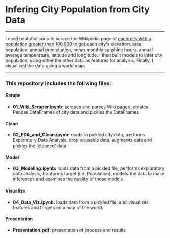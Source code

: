 # Infering City Population from City Data
---

I used beatufiul soup to scrape the Wikipedia page of [each city with a population greater than 100,000](https://en.wikipedia.org/wiki/List_of_towns_and_cities_with_100,000_or_more_inhabitants) to get each city's elevation, area, population, annual precipitation, mean monthly sunshine hours, annual average temperature, latitude and longitude. I then built models to infer city population, using other the other data as features for analysis. Finally, I visualized the data using a world map.

---
### This repository includes the follwing files:



#### Scrape
* __01_Wiki_Scraper.ipynb:__  scrapes and parses Wiki pages, creates Pandas DataFrames of city data and pickles the DataFrames

#### Clean
* __02_EDA_and_Clean.ipynb:__ reads in pickled city data, performs Exploratory Data Analysis, drop unusable data, augments data and pickles the 'cleaned' data

#### Model
* __03_Modeling.ipynb:__ loads data from a pickled file, performs exploratory data analysis, tranforms target (i.e. Population), models the data to make inferences and examines the quality of those models

#### Visualize
* __04_Data_Viz.ipynb:__ loads data from a pickled file, and visualizes features and targets on a map of the world.

#### Presentation
* __Presentation.pdf:__ presentation of process and results
